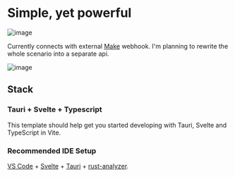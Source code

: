 # Simple, yet powerful

![image](https://github.com/adrianghub/edgar/assets/44274979/ff459d13-5d6b-4e19-848f-83002cc5ab4a)

Currently connects with external [Make](https://www.make.com/en) webhook. I'm planning to rewrite the whole scenario into a separate api.

![image](https://github.com/adrianghub/edgar/assets/44274979/e3fca5b1-66ee-4cb7-90ca-3deb03cf5cd2)

## Stack

### Tauri + Svelte + Typescript

This template should help get you started developing with Tauri, Svelte and TypeScript in Vite.

### Recommended IDE Setup

[VS Code](https://code.visualstudio.com/) + [Svelte](https://marketplace.visualstudio.com/items?itemName=svelte.svelte-vscode) + [Tauri](https://marketplace.visualstudio.com/items?itemName=tauri-apps.tauri-vscode) + [rust-analyzer](https://marketplace.visualstudio.com/items?itemName=rust-lang.rust-analyzer).
